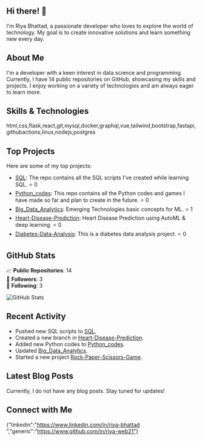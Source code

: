 ## Hi there! 👋

I'm Riya Bhattad, a passionate developer who loves to explore the world of technology. My goal is to create innovative solutions and learn something new every day.

## About Me

I'm a developer with a keen interest in data science and programming. Currently, I have 14 public repositories on GitHub, showcasing my skills and projects. I enjoy working on a variety of technologies and am always eager to learn more.

## Skills & Technologies

html,css,flask,react,git,mysql,docker,graphql,vue,tailwind,bootstrap,fastapi,githubactions,linux,nodejs,postgres

## Top Projects

Here are some of my top projects:

- [SQL](https://github.com/Riya-Web21/SQL): The repo contains all the SQL scripts I've created while learning SQL. ⭐ 0
- [Python_codes](https://github.com/Riya-Web21/Python_codes): This repo contains all the Python codes and games I have made so far and plan to create in the future. ⭐ 0
- [Big_Data_Analytics](https://github.com/Riya-Web21/Big_Data_Analytics): Emerging Technologies basic concepts for ML. ⭐ 1
- [Heart-Disease-Prediction](https://github.com/Riya-Web21/Heart-Disease-Prediction): Heart Disease Prediction using AutoML & deep learning. ⭐ 0
- [Diabetes-Data-Analysis](https://github.com/Riya-Web21/Diabetes-Data-Analysis): This is a diabetes data analysis project. ⭐ 0

## GitHub Stats

📈 **Public Repositories**: 14  
👥 **Followers**: 3  
🔄 **Following**: 3  

![GitHub Stats](https://github-readme-stats.vercel.app/api?username=Riya-Web21&show_icons=true&theme=radical)

## Recent Activity

- Pushed new SQL scripts to [SQL](https://github.com/Riya-Web21/SQL).
- Created a new branch in [Heart-Disease-Prediction](https://github.com/Riya-Web21/Heart-Disease-Prediction).
- Added new Python codes to [Python_codes](https://github.com/Riya-Web21/Python_codes).
- Updated [Big_Data_Analytics](https://github.com/Riya-Web21/Big_Data_Analytics).
- Started a new project [Rock-Paper-Scissors-Game](https://github.com/Riya-Web21/Rock-Paper-Scissors-Game).

## Latest Blog Posts

Currently, I do not have any blog posts. Stay tuned for updates!

## Connect with Me

{"linkedin":"https://www.linkedin.com/in/riya-bhattad ","generic":"https://www.github.com/in/riya-web21"}
